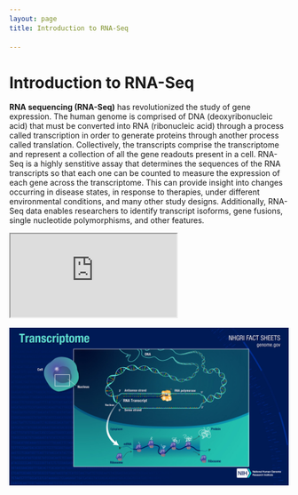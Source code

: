 ```yaml
---
layout: page
title: Introduction to RNA-Seq

---
```



Introduction to RNA-Seq
============================================

**RNA sequencing (RNA-Seq)** has revolutionized the study of gene expression. The human genome is comprised of DNA (deoxyribonucleic acid) that must be converted into RNA (ribonucleic acid) through a process called transcription in order to generate proteins through another process called translation. Collectively, the transcripts comprise the transcriptome and represent a collection of all the gene readouts present in a cell. RNA-Seq is a highly senstitive assay that determines the sequences of the RNA transcripts so that each one can be counted to measure the expression of each gene across the transcriptome. This can provide insight into changes occurring in disease states, in response to therapies, under different environmental conditions, and many other study designs. Additionally, RNA-Seq data enables researchers to identify transcript isoforms, gene fusions, single nucleotide polymorphisms, and other features.

<iframe src="https://www.youtube.com/embed/M7K801nQZcg?si=VmEKytZqvj6SuyCq"></iframe>

![NHGRI Transcriptome](./rna-seq-images/transcriptome.jpeg "Transcriptome")